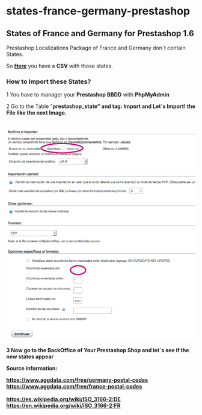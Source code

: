 # states-france-germany-prestashop
<h2>States of France and Germany for Prestashop 1.6</h2>

</p>Prestashop Localizations Package of France and Germany don´t contain States.</p>

<p>So <a href="https://github.com/joseRamonLeon/states-france-germany-prestashop/tree/master/csv/zoneEuropeFranceGermanyPrestashop"><strong>Here</strong></a> you have a <strong>CSV</strong> with those states.</p>

<p><h3>How to Import these States?</h3></p>

<p>1 You have to manager your <strong>Prestashop BBDD</strong> with <strong>PhpMyAdmin</strong></p>
<p>2 Go to the Table "<strong>prestashop_state" and tag: <strong>Import</strong> and Let´s Import! the File like the next Image.</p>
</br>
<img src="images/import-csv-data.jpg" alt="Import data.csv"/>
</br>
<p>3 Now go to the <strong>BackOffice</strong> of Your <strong>Prestashop Shop</strong> and let´s see if the new states appear</p>

<p>Source information:</p>

https://www.aggdata.com/free/germany-postal-codes </br>
https://www.aggdata.com/free/france-postal-codes</br>
</br>
https://es.wikipedia.org/wiki/ISO_3166-2:DE</br>
https://en.wikipedia.org/wiki/ISO_3166-2:FR</br>